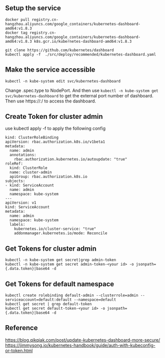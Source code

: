 ## Setup the service
```
docker pull registry.cn-hangzhou.aliyuncs.com/google_containers/kubernetes-dashboard-amd64:v1.8.3
docker tag registry.cn-hangzhou.aliyuncs.com/google_containers/kubernetes-dashboard-amd64:v1.8.3 k8s.gcr.io/kubernetes-dashboard-amd64:v1.8.3

git clone https://github.com/kubernetes/dashboard
kubectl apply -f  ./src/deploy/recommended/kubernetes-dashboard.yaml
```

## Make the service accessible
```
kubectl -n kube-system edit svc/kubernetes-dashboard
```
Change .spec.type to NodePort. And then use `kubectl -n kube-system get svc/kubernetes-dashboard`
to get the external port number of dashboard. Then use https://<Kube Master IP>:<port>/ to access the dashboard.

## Create Token for cluster admin
use kubectl apply -f to apply the following config
```
kind: ClusterRoleBinding
apiVersion: rbac.authorization.k8s.io/v1beta1
metadata:
  name: admin
  annotations:
    rbac.authorization.kubernetes.io/autoupdate: "true"
roleRef:
  kind: ClusterRole
  name: cluster-admin
  apiGroup: rbac.authorization.k8s.io
subjects:
- kind: ServiceAccount
  name: admin
  namespace: kube-system
---
apiVersion: v1
kind: ServiceAccount
metadata:
  name: admin
  namespace: kube-system
  labels:
    kubernetes.io/cluster-service: "true"
    addonmanager.kubernetes.io/mode: Reconcile
```

## Get Tokens for cluster admin
```
kubectl -n kube-system get secret|grep admin-token
kubectl -n kube-system get secret admin-token-<your id> -o jsonpath={.data.token}|base64 -d
```

## Get Tokens for default namespace
```
kubectl create rolebinding default-admin --clusterrole=admin --serviceaccount=default:default --namespace=default
kubectl get secret | grep default-token
kubectl get secret default-token-<your id> -o jsonpath={.data.token}|base64 -d
```

## Reference
https://blog.qikqiak.com/post/update-kubernetes-dashboard-more-secure/
https://jimmysong.io/kubernetes-handbook/guide/auth-with-kubeconfig-or-token.html
